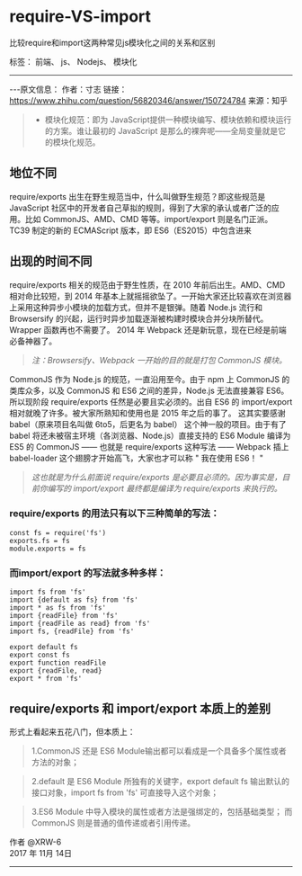 # require-VS-import
比较require和import这两种常见js模块化之间的关系和区别


标签： 前端、 js、 Nodejs、 模块化


----------


---原文信息：
   作者：寸志 
   链接：https://www.zhihu.com/question/56820346/answer/150724784 
   来源：知乎 

> * 模块化规范：即为 JavaScript提供一种模块编写、模块依赖和模块运行的方案。谁让最初的 JavaScript 是那么的裸奔呢——全局变量就是它的模块化规范。

## 地位不同

require/exports 出生在野生规范当中，什么叫做野生规范？即这些规范是 JavaScript 社区中的开发者自己草拟的规则，得到了大家的承认或者广泛的应用。比如 CommonJS、AMD、CMD 等等。import/export 则是名门正派。TC39 制定的新的 ECMAScript 版本，即 ES6（ES2015）中包含进来

## 出现的时间不同

require/exports 相关的规范由于野生性质，在 2010 年前后出生。AMD、CMD 相对命比较短，到 2014 年基本上就摇摇欲坠了。一开始大家还比较喜欢在浏览器上采用这种异步小模块的加载方式，但并不是银弹。随着 Node.js 流行和 Browsersify 的兴起，运行时异步加载逐渐被构建时模块合并分块所替代。Wrapper 函数再也不需要了。 2014 年 Webpack 还是新玩意，现在已经是前端必备神器了。

>*注：Browsersify、Webpack 一开始的目的就是打包 CommonJS 模块。* 

CommonJS 作为 Node.js 的规范，一直沿用至今。由于 npm 上 CommonJS 的类库众多，以及 CommonJS 和 ES6 之间的差异，Node.js 无法直接兼容 ES6。所以现阶段 require/exports 任然是必要且实必须的。出自 ES6 的  import/export 相对就晚了许多。被大家所熟知和使用也是 2015 年之后的事了。 这其实要感谢 babel（原来项目名叫做 6to5，后更名为 babel） 这个神一般的项目。由于有了 babel 将还未被宿主环境（各浏览器、Node.js）直接支持的 ES6 Module 编译为 ES5 的 CommonJS —— 也就是 require/exports 这种写法 —— Webpack 插上 babel-loader 这个翅膀才开始高飞，大家也才可以称 " 我在使用 ES6！ "

>*这也就是为什么前面说 require/exports 是必要且必须的。因为事实是，目前你编写的 import/export 最终都是编译为 require/exports 来执行的。*

### require/exports 的用法只有以下**三种**简单的写法：

    const fs = require('fs')
    exports.fs = fs
    module.exports = fs

### 而import/export 的写法就**多种**多样：

    import fs from 'fs'
    import {default as fs} from 'fs'
    import * as fs from 'fs'
    import {readFile} from 'fs'
    import {readFile as read} from 'fs'
    import fs, {readFile} from 'fs'

    export default fs
    export const fs
    export function readFile
    export {readFile, read}
    export * from 'fs'

## require/exports 和 import/export 本质上的差别
形式上看起来五花八门，但本质上：

 >1.CommonJS 还是 ES6 Module输出都可以看成是一个具备多个属性或者方法的对象；
    
 >2.default 是 ES6 Module 所独有的关键字，export default fs 输出默认的接口对象，import fs from 'fs' 可直接导入这个对象；
    
 >3.ES6 Module 中导入模块的属性或者方法是强绑定的，包括基础类型； 而 CommonJS 则是普通的值传递或者引用传递。

作者 @XRW-6    
2017 年 11月 14日   


----------

